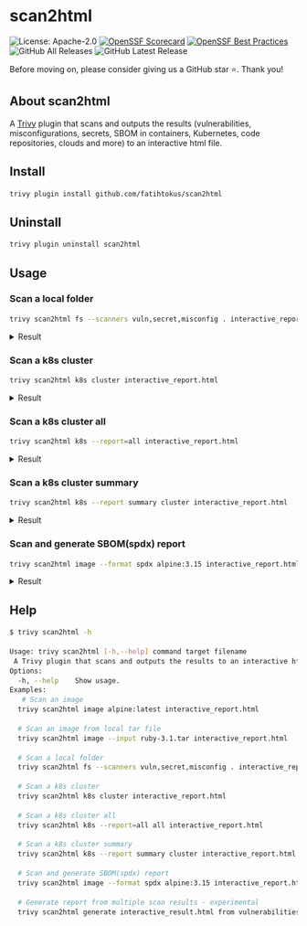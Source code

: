
# scan2html 
![License: Apache-2.0](https://img.shields.io/badge/License-Apache%202.0-blue.svg)
[![OpenSSF Scorecard](https://api.scorecard.dev/projects/github.com/fatihtokus/scan2html/badge)](https://scorecard.dev/viewer/?uri=github.com/fatihtokus/scan2html)
[![OpenSSF Best Practices](https://www.bestpractices.dev/projects/9231/badge)](https://www.bestpractices.dev/projects/9231)
![GitHub All Releases](https://img.shields.io/github/downloads/fatihtokus/scan2html/total?logo=github)
![GitHub Latest Release](https://img.shields.io/github/v/release/fatihtokus/scan2html.svg?logo=github) 



Before moving on, please consider giving us a GitHub star ⭐️. Thank you!

## About scan2html
A [Trivy](https://github.com/aquasecurity/trivy) plugin that scans and outputs the results (vulnerabilities, misconfigurations, secrets, SBOM in containers, Kubernetes, code repositories, clouds and more) to an interactive html file.

## Install
```sh
trivy plugin install github.com/fatihtokus/scan2html
```

## Uninstall
```sh
trivy plugin uninstall scan2html
```

## Usage
### Scan a local folder
```sh
trivy scan2html fs --scanners vuln,secret,misconfig . interactive_report.html
```
<details>
<summary>Result</summary>

![result](docs/result-1.png)
</details>

### Scan a k8s cluster
```sh
trivy scan2html k8s cluster interactive_report.html
```
<details>
<summary>Result</summary>

![result](docs/result-2.png)
</details>

### Scan a k8s cluster all
```sh
trivy scan2html k8s --report=all interactive_report.html
```
<details>
<summary>Result</summary>

![result](docs/result-3.png)
</details>

### Scan a k8s cluster summary
```sh
trivy scan2html k8s --report summary cluster interactive_report.html
```
<details>
<summary>Result</summary>

![result](docs/result-4.png)
</details>

### Scan and generate SBOM(spdx) report
```sh
trivy scan2html image --format spdx alpine:3.15 interactive_report.html
```
<details>
<summary>Result</summary>

![result](docs/sbom-alpin.png)
</details>

## Help
```sh
$ trivy scan2html -h

Usage: trivy scan2html [-h,--help] command target filename
 A Trivy plugin that scans and outputs the results to an interactive html file.
Options:
  -h, --help    Show usage.
Examples:
   # Scan an image
  trivy scan2html image alpine:latest interactive_report.html

  # Scan an image from local tar file
  trivy scan2html image --input ruby-3.1.tar interactive_report.html

  # Scan a local folder
  trivy scan2html fs --scanners vuln,secret,misconfig . interactive_report.html

  # Scan a k8s cluster
  trivy scan2html k8s cluster interactive_report.html

  # Scan a k8s cluster all
  trivy scan2html k8s --report=all all interactive_report.html

  # Scan a k8s cluster summary
  trivy scan2html k8s --report summary cluster interactive_report.html

  # Scan and generate SBOM(spdx) report
  trivy scan2html image --format spdx alpine:3.15 interactive_report.html
  
  # Generate report from multiple scan results - experimental
  trivy scan2html generate interactive_result.html from vulnerabilities.json misconfigs.json secrets.json

```

